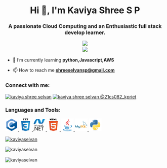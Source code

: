 <h1 align="center">  Hi 👋, I'm Kaviya Shree S P</h1>
<h3 align="center">A passionate Cloud Computing and an Enthusiastic full stack develop learner.</h3>


<div align="center">
  <img height="250" src="https://cdna.artstation.com/p/assets/images/images/042/631/286/original/bryan-rodriguez-belchibia-1-rightspeed.gif?1635037562"  />
</div>
<div align="center">
  <img src="https://visitor-badge.laobi.icu/badge?page_id=&left_color=purple"  />
</div>

- 🌱 I’m currently learning **python,Javascript,AWS**

- 📫 How to reach me **shreeselvansp@gmail.com**

<h3 align="left">Connect with me:</h3>
<p align="left">
<a href="https://linkedin.com/in/kaviya shree selvan" target="blank"><img align="center" src="https://raw.githubusercontent.com/rahuldkjain/github-profile-readme-generator/master/src/images/icons/Social/linked-in-alt.svg" alt="kaviya shree selvan" height="30" width="40" /></a>
<a href="https://www.hackerrank.com/kaviya shree selvan @21cs082_kpriet" target="blank"><img align="center" src="https://raw.githubusercontent.com/rahuldkjain/github-profile-readme-generator/master/src/images/icons/Social/hackerrank.svg" alt="kaviya shree selvan @21cs082_kpriet" height="30" width="40" /></a>
</p>

<h3 align="left">Languages and Tools:</h3>
<p align="left"> <a href="https://www.cprogramming.com/" target="_blank" rel="noreferrer"> <img src="https://raw.githubusercontent.com/devicons/devicon/master/icons/c/c-original.svg" alt="c" width="40" height="40"/> </a> <a href="https://www.w3schools.com/css/" target="_blank" rel="noreferrer"> <img src="https://raw.githubusercontent.com/devicons/devicon/master/icons/css3/css3-original-wordmark.svg" alt="css3" width="40" height="40"/> </a> <a href="https://dotnet.microsoft.com/" target="_blank" rel="noreferrer"> <img src="https://raw.githubusercontent.com/devicons/devicon/master/icons/dot-net/dot-net-original-wordmark.svg" alt="dotnet" width="40" height="40"/> </a> <a href="https://www.w3.org/html/" target="_blank" rel="noreferrer"> <img src="https://raw.githubusercontent.com/devicons/devicon/master/icons/html5/html5-original-wordmark.svg" alt="html5" width="40" height="40"/> </a> <a href="https://www.java.com" target="_blank" rel="noreferrer"> <img src="https://raw.githubusercontent.com/devicons/devicon/master/icons/java/java-original.svg" alt="java" width="40" height="40"/> </a> <a href="https://www.mysql.com/" target="_blank" rel="noreferrer"> <img src="https://raw.githubusercontent.com/devicons/devicon/master/icons/mysql/mysql-original-wordmark.svg" alt="mysql" width="40" height="40"/> </a> <a href="https://www.python.org" target="_blank" rel="noreferrer"> <img src="https://raw.githubusercontent.com/devicons/devicon/master/icons/python/python-original.svg" alt="python" width="40" height="40"/> </a> </p>
<p align="left"> <a href="https://github.com/ryo-ma/github-profile-trophy"><img src="https://github-profile-trophy.vercel.app/?username=kaviyaselvan" alt="kaviyaselvan" /></a> </p>

<p><img align="center" src="https://github-readme-stats.vercel.app/api/top-langs?username=kaviyaselvan&show_icons=true&locale=en&layout=compact" alt="kaviyaselvan" /></p>

<p><img align="center" src="https://github-readme-streak-stats.herokuapp.com/?user=kaviyaselvan&" alt="kaviyaselvan" /></p>
